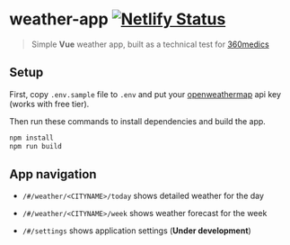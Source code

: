 # weather-app [![Netlify Status](https://api.netlify.com/api/v1/badges/11ec89e1-3e04-4f9b-a5c2-16fdaf2dd354/deploy-status)](https://app.netlify.com/sites/vhash-weather-app/deploys)

> Simple **Vue** weather app, built as a technical test for [360medics](https://github.com/360medics)

## Setup

First, copy `.env.sample` file to `.env` and put your [openweathermap](https://openweathermap.org/) api key (works with free tier).

Then run these commands to install dependencies and build the app.

```bash
npm install
npm run build
```

## App navigation

- `/#/weather/<CITYNAME>/today` shows detailed weather for the day

- `/#/weather/<CITYNAME>/week` shows weather forecast for the week

- `/#/settings` shows application settings (**Under development**)
